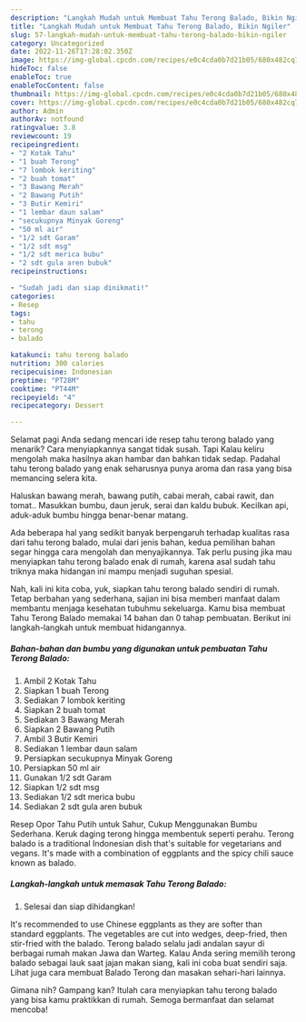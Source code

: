 ```yaml
---
description: "Langkah Mudah untuk Membuat Tahu Terong Balado, Bikin Ngiler"
title: "Langkah Mudah untuk Membuat Tahu Terong Balado, Bikin Ngiler"
slug: 57-langkah-mudah-untuk-membuat-tahu-terong-balado-bikin-ngiler
category: Uncategorized
date: 2022-11-26T17:28:02.350Z
image: https://img-global.cpcdn.com/recipes/e0c4cda0b7d21b05/680x482cq70/tahu-terong-balado-foto-resep-utama.jpg
hideToc: false
enableToc: true
enableTocContent: false
thumbnail: https://img-global.cpcdn.com/recipes/e0c4cda0b7d21b05/680x482cq70/tahu-terong-balado-foto-resep-utama.jpg
cover: https://img-global.cpcdn.com/recipes/e0c4cda0b7d21b05/680x482cq70/tahu-terong-balado-foto-resep-utama.jpg
author: Admin
authorAv: notfound
ratingvalue: 3.8
reviewcount: 19
recipeingredient:
- "2 Kotak Tahu"
- "1 buah Terong"
- "7 lombok keriting"
- "2 buah tomat"
- "3 Bawang Merah"
- "2 Bawang Putih"
- "3 Butir Kemiri"
- "1 lembar daun salam"
- "secukupnya Minyak Goreng"
- "50 ml air"
- "1/2 sdt Garam"
- "1/2 sdt msg"
- "1/2 sdt merica bubu"
- "2 sdt gula aren bubuk"
recipeinstructions:

- "Sudah jadi dan siap dinikmati!"
categories:
- Resep
tags:
- tahu
- terong
- balado

katakunci: tahu terong balado 
nutrition: 300 calories
recipecuisine: Indonesian
preptime: "PT28M"
cooktime: "PT44M"
recipeyield: "4"
recipecategory: Dessert

---
```



Selamat pagi Anda sedang mencari ide resep tahu terong balado yang menarik? Cara menyiapkannya sangat tidak susah. Tapi Kalau keliru mengolah maka hasilnya akan hambar dan bahkan tidak sedap. Padahal tahu terong balado yang enak seharusnya punya aroma dan rasa yang bisa memancing selera kita.


Haluskan bawang merah, bawang putih, cabai merah, cabai rawit, dan tomat.. Masukkan bumbu, daun jeruk, serai dan kaldu bubuk. Kecilkan api, aduk-aduk bumbu hingga benar-benar matang.

Ada beberapa hal yang sedikit banyak berpengaruh terhadap kualitas rasa dari tahu terong balado, mulai dari jenis bahan, kedua pemilihan bahan segar hingga cara mengolah dan menyajikannya. Tak perlu pusing jika mau menyiapkan tahu terong balado enak di rumah, karena asal sudah tahu triknya maka hidangan ini mampu menjadi suguhan spesial.


Nah, kali ini kita coba, yuk, siapkan tahu terong balado sendiri di rumah. Tetap berbahan yang sederhana, sajian ini bisa memberi manfaat dalam membantu menjaga kesehatan tubuhmu sekeluarga. Kamu bisa membuat Tahu Terong Balado memakai 14 bahan dan 0 tahap pembuatan. Berikut ini langkah-langkah untuk membuat hidangannya.

<!--inarticleads1-->

##### Bahan-bahan dan bumbu yang digunakan untuk pembuatan Tahu Terong Balado:

1. Ambil 2 Kotak Tahu
1. Siapkan 1 buah Terong
1. Sediakan 7 lombok keriting
1. Siapkan 2 buah tomat
1. Sediakan 3 Bawang Merah
1. Siapkan 2 Bawang Putih
1. Ambil 3 Butir Kemiri
1. Sediakan 1 lembar daun salam
1. Persiapkan secukupnya Minyak Goreng
1. Persiapkan 50 ml air
1. Gunakan 1/2 sdt Garam
1. Siapkan 1/2 sdt msg
1. Sediakan 1/2 sdt merica bubu
1. Sediakan 2 sdt gula aren bubuk


Resep Opor Tahu Putih untuk Sahur, Cukup Menggunakan Bumbu Sederhana. Keruk daging terong hingga membentuk seperti perahu. Terong balado is a traditional Indonesian dish that&#39;s suitable for vegetarians and vegans. It&#39;s made with a combination of eggplants and the spicy chili sauce known as balado. 

<!--inarticleads2-->

##### Langkah-langkah untuk memasak Tahu Terong Balado:


1. Selesai dan siap dihidangkan!

It&#39;s recommended to use Chinese eggplants as they are softer than standard eggplants. The vegetables are cut into wedges, deep-fried, then stir-fried with the balado. Terong balado selalu jadi andalan sayur di berbagai rumah makan Jawa dan Warteg. Kalau Anda sering memilih terong balado sebagai lauk saat jajan makan siang, kali ini coba buat sendiri saja. Lihat juga cara membuat Balado Terong dan masakan sehari-hari lainnya. 

Gimana nih? Gampang kan? Itulah cara menyiapkan tahu terong balado yang bisa kamu praktikkan di rumah. Semoga bermanfaat dan selamat mencoba!
